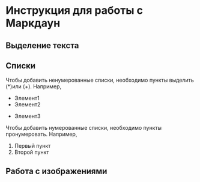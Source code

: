 # Инструкция для работы с Маркдаун

## Выделение текста

## Списки

Чтобы добавить ненумерованные списки, необходимо пункты выделить (*)или (+). Например,

* Элемент1
* Элемент2
+ Элемент3

Чтобы добавить нумерованные списки, необходимо пункты пронумеровать. Например,

1. Первый пункт
2. Второй пункт

## Работа с изображениями
